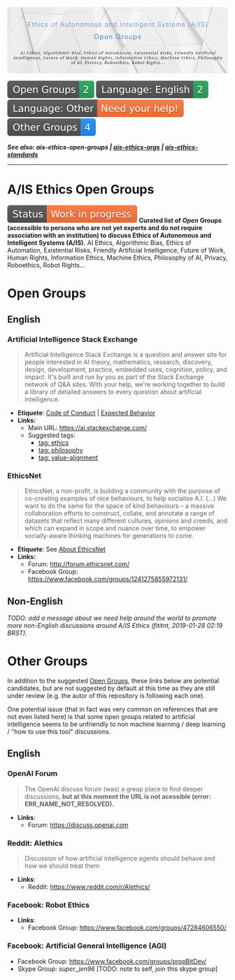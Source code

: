 ![Banner: Open Groups to discuss to Ethics of Autonomous and Intelligent Systems (A/IS)](banner.png)

[![Open Groups](badges/open-groups.svg)](#open-groups) [![English](badges/open-groups-english.svg)](#english)  [![English](badges/open-groups-non-english.svg)](#non-english) [![Other Groups](badges/other-groups.svg)](#other-groups)

_**See also:
ais-ethics-open-groups |
[ais-ethics-orgs](https://github.com/fititnt/ais-ethics-orgs) |
[ais-ethics-standards](https://github.com/fititnt/ais-ethics-standards)**_

---

# A/IS Ethics Open Groups
![Work in Progress](badges/status-work-in-progress.svg) **Curated list of _Open_ Groups (accessible to persons who
are not yet experts and do not require association with an institution) to
discuss Ethics of Autonomous and Intelligent Systems (A/IS).** AI Ethics,
Algorithmic Bias, Ethics of Automation, Existential Risks, Friendly Artificial
Intelligence, Future of Work, Human Rights, Information Ethics, Machine Ethics,
Philosophy of AI, Privacy, Roboethics, Robot Rights...

# Open Groups

## English

### Artificial Intelligence Stack Exchange

> Artificial Intelligence Stack Exchange is a question and answer site for
people interested in AI theory, mathematics, research, discovery, design,
development, practice, embedded uses, cognition, policy, and impact. It's
built and run by you as part of the Stack Exchange network of Q&A sites. With
your help, we're working together to build a library of detailed answers to
every question about artificial intelligence.

- **Etiquete**: [Code of Conduct](https://ai.stackexchange.com/conduct) \| [Expected Behavior](https://ai.stackexchange.com/help/behavior)
- **Links:**
  - Main URL: <https://ai.stackexchange.com/>
  - Suggested tags:
    - [tag: ethics](https://ai.stackexchange.com/questions/tagged/ethics)
    - [tag: philosophy](https://ai.stackexchange.com/questions/tagged/philosophy)
    - [tag: value-alignment](https://ai.stackexchange.com/questions/tagged/value-alignment)

### EthicsNet

> EthicsNet, a non-profit, is building a community with the purpose of
co-creating examples of nice behaviours, to help socialise A.I. (...)
We want to do the same for the space of kind behaviours – a massive
collaboration efforts to construct, collate, and annotate a range of datasets
that reflect many different cultures, opinions and creeds, and which can expand
in scope and nuance over time, to empower socially-aware thinking machines for
generations to come.

- **Etiquete**: See [About EthicsNet](https://www.ethicsnet.com/about/)
- **Links:**
  - Forum: <http://forum.ethicsnet.com/>
  - Facebook Group: <https://www.facebook.com/groups/1241275855972131/>

## Non-English

_TODO: add a message about we need help around the world to promote more
non-English discussions around A/IS Ethics (fititnt, 2019-01-28 02:19 BRST)._

# Other Groups

In addition to the suggested [Open Groups](#open-groups), these links below are
potential candidates, but are not suggested by default at this time as they are
still under review (e.g. the autor of this repository is following each one).

One potential issue (that in fact was very common on references that are not
even listed here) is that some open groups related to artificial intelligence
seems to be unfriendly to non machine learning / deep learning / "how to use
this tool" discussions.

## English

### OpenAI Forum
> The OpenAI discuss forum (was) a greap place to find deeper discussions, **but
at this moment the URL is not acessible (error: ERR_NAME_NOT_RESOLVED).**

- **Links**:
  - Forum: <https://discuss.openai.com>

### Reddit: AIethics
> Discussion of how artificial intelligence agents should behave and how we
should treat them

- **Links**:
  - Reddit: <https://www.reddit.com/r/AIethics/>

### Facebook: Robot Ethics
- **Links**:
  - Facebook Group: <https://www.facebook.com/groups/47284606550/>

### Facebook: Artificial General Intelligence (AGI)
- Facebook Group: <https://www.facebook.com/groups/propBitDev/>
- Skype Group: _super_jen96_ [TODO: note to self, join this skype group]

<!--
https://www.facebook.com/groups/1241275855972131/

http://forum.ethicsnet.com/
-->

<!--
https://www.facebook.com/groups/1911980305724523/

https://www.facebook.com/groups/strongartificialintelligence/ (Group description is not very friendly, see )
-->

<!--
https://www.facebook.com/groups/propBitDev/?ref=gysj
->

<!--
Links that (for Now) will not be included

>>> Strong Artificial Intelligence (Facebook Group)
    URL: https://www.facebook.com/groups/strongartificialintelligence/
    Reason: the description of the group says:
            "A.I. critics are not allowed here and will be eliminated from
             this group. Discussing whether creating super intelligent
             machines is ethical or not is a profound waste of time."

-->